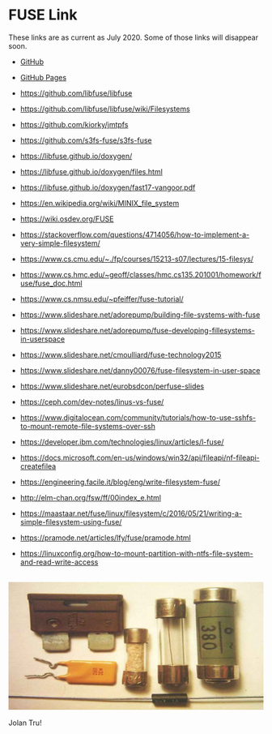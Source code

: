 ---
---
# FUSE Link

These links are as current as 
July 2020.
Some of those links will disappear soon.

* [GitHub](https://github.com/UI-FASILKOM-OS/fuse)
* [GitHub Pages](https://fuse.vlsm.org/)

* <https://github.com/libfuse/libfuse>
* <https://github.com/libfuse/libfuse/wiki/Filesystems>
* <https://github.com/kiorky/jmtpfs>
* <https://github.com/s3fs-fuse/s3fs-fuse>
* <https://libfuse.github.io/doxygen/>
* <https://libfuse.github.io/doxygen/files.html>
* <https://libfuse.github.io/doxygen/fast17-vangoor.pdf>

* <https://en.wikipedia.org/wiki/MINIX_file_system>
* <https://wiki.osdev.org/FUSE>

* <https://stackoverflow.com/questions/4714056/how-to-implement-a-very-simple-filesystem/>

* <https://www.cs.cmu.edu/~./fp/courses/15213-s07/lectures/15-filesys/>
* <https://www.cs.hmc.edu/~geoff/classes/hmc.cs135.201001/homework/fuse/fuse_doc.html>
* <https://www.cs.nmsu.edu/~pfeiffer/fuse-tutorial/>

* <https://www.slideshare.net/adorepump/building-file-systems-with-fuse>
* <https://www.slideshare.net/adorepump/fuse-developing-fillesystems-in-userspace>
* <https://www.slideshare.net/cmoulliard/fuse-technology2015>
* <https://www.slideshare.net/danny00076/fuse-filesystem-in-user-space>
* <https://www.slideshare.net/eurobsdcon/perfuse-slides>

* <https://ceph.com/dev-notes/linus-vs-fuse/>
* <https://www.digitalocean.com/community/tutorials/how-to-use-sshfs-to-mount-remote-file-systems-over-ssh>
* <https://developer.ibm.com/technologies/linux/articles/l-fuse/>
* <https://docs.microsoft.com/en-us/windows/win32/api/fileapi/nf-fileapi-createfilea>
* <https://engineering.facile.it/blog/eng/write-filesystem-fuse/>
* <http://elm-chan.org/fsw/ff/00index_e.html>
* <https://maastaar.net/fuse/linux/filesystem/c/2016/05/21/writing-a-simple-filesystem-using-fuse/>
* <https://pramode.net/articles/lfy/fuse/pramode.html>
* <https://linuxconfig.org/how-to-mount-partition-with-ntfs-file-system-and-read-write-access>

<br>
<img src="fuse.jpg"  width="950">
<br>

Jolan Tru!

